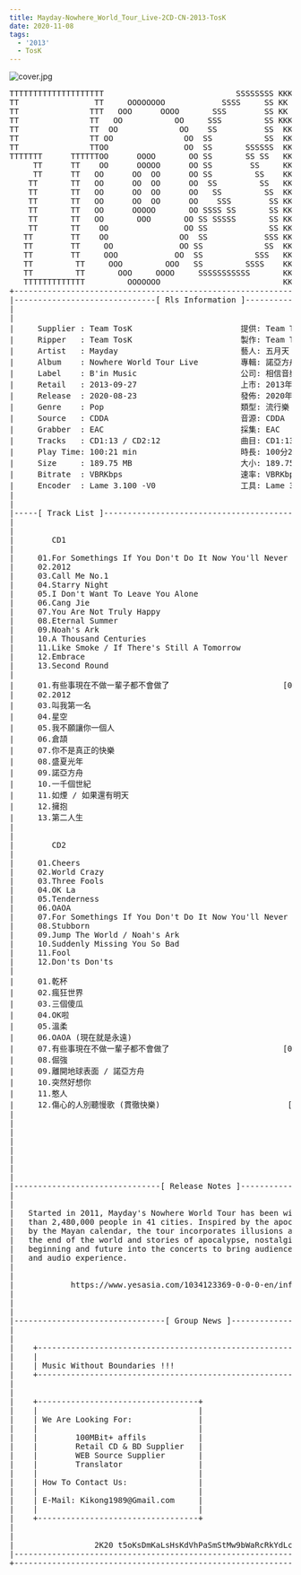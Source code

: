 ```yaml
---
title: Mayday-Nowhere_World_Tour_Live-2CD-CN-2013-TosK
date: 2020-11-08
tags: 
  - '2013'
  - TosK
---
```


![cover.jpg](https://goindex.65style.workers.dev/1:/Mayday-Nowhere_World_Tour_Live-2CD-CN-2013-TosK/000-mayday-nowhere_world_tour_live-2cd-cn-2013-proof-tosk.jpg)

<retrotxt v-slot>
<pre class="has-text-plain text-1x font-ibm_vga_8x16">TTTTTTTTTTTTTTTTTTTT                            SSSSSSSS KKKKKKKK  KKKKKKKKKKKKKK
TT                TT     OOOOOOOO            SSSS     SS KK   KKK  KKKK        KK
TT               TTT   OOO      OOOO       SSS        SS KK    KKK  KKK        KK
TT               TT   OO           OO     SSS         SS KKK      KKKK        KK
TT               TT  OO             OO    SS          SS  KK       KK        KK
TT               TT OO               OO  SS           SS  KK                KK
TT               TTOO                OO  SS       SSSSSS  KK                KK
TTTTTTT      TTTTTTOO      OOOO       OO SS       SS SS   KK               KK
     TT      TT    OO      OOOOO      OO SS        SS     KK              KK
     TT      TT   OO      OO  OO      OO SS         SS    KK              KK
    TT       TT   OO      OO  OO      OO  SS         SS   KK               KK
    TT       TT   OO      OO  OO      OO   SS         SS  KK                KK
    TT       TT   OO      OO  OO      OO    SSS        SS KK                 KK
    TT       TT   OO      OOOOO       OO SSSS SS       SS KK                  KK
    TT       TT   OO       OOO       OO SS SSSSS       SS KK                   KK
    TT       TT    OO                OO SS             SS KK       KK           KK
   TT        TT    OO               OO  SS            SSS KK      KKKK         KK
   TT        TT     OO              OO SS             SS  KK      KK KK       KK
   TT        TT     OOO            OO  SS           SSS   KK      KK  KK    KKK
   TT         TT     OOO         OOO   SS         SSSS    KK       KK  KK  KKK
   TT         TT       OOO     OOOO     SSSSSSSSSSS       KK KKKKKKKK  KK KKK
   TTTTTTTTTTTTT         OOOOOOO                          KKKK          KKKK
+------------------------------------------------------------------------------+
|------------------------------[ Rls Information ]-----------------------------|
|                                                                              |
|                                                                              |
|     Supplier : Team TosK                       提供: Team TosK               |
|     Ripper   : Team TosK                       製作: Team TosK               |
|     Artist   : Mayday                          藝人: 五月天                  |
|     Album    : Nowhere World Tour Live         專輯: 諾亞方舟 世界巡迴演唱會 |
|     Label    : B'in Music                      公司: 相信音樂                |
|     Retail   : 2013-09-27                      上市: 2013年09月27日          |
|     Release  : 2020-08-23                      發佈: 2020年08月23日          |
|     Genre    : Pop                             類型: 流行樂                  |
|     Source   : CDDA                            音源: CDDA                    |
|     Grabber  : EAC                             採集: EAC                     |
|     Tracks   : CD1:13 / CD2:12                 曲目: CD1:13 / CD2:12首       |
|     Play Time: 100:21 min                      時長: 100分21秒               |
|     Size     : 189.75 MB                       大小: 189.75 MB               |
|     Bitrate  : VBRKbps                         速率: VBRKbps                 |
|     Encoder  : Lame 3.100 -V0                  工具: Lame 3.100 -V0          |
|                                                                              |
|                                                                              |
|-----[ Track List ]-----------------------------------------------------------|
|                                                                              |
|                                                                              |
|        CD1                                                                   |
|                                                                              |
|     01.For Somethings If You Don't Do It Now You'll Never Do [01:55]         |
|     02.2012                                                  [03:05]         |
|     03.Call Me No.1                                          [02:58]         |
|     04.Starry Night                                          [03:11]         |
|     05.I Don't Want To Leave You Alone                       [04:28]         |
|     06.Cang Jie                                              [03:30]         |
|     07.You Are Not Truly Happy                               [04:20]         |
|     08.Eternal Summer                                        [03:32]         |
|     09.Noah's Ark                                            [05:41]         |
|     10.A Thousand Centuries                                  [02:52]         |
|     11.Like Smoke / If There's Still A Tomorrow              [06:19]         |
|     12.Embrace                                               [01:50]         |
|     13.Second Round                                          [03:21]         |
|                                                                              |
|     01.有些事現在不做一輩子都不會做了                        [01:55]         |
|     02.2012                                                  [03:05]         |
|     03.叫我第一名                                            [02:58]         |
|     04.星空                                                  [03:11]         |
|     05.我不願讓你一個人                                      [04:28]         |
|     06.倉頡                                                  [03:30]         |
|     07.你不是真正的快樂                                      [04:20]         |
|     08.盛夏光年                                              [03:32]         |
|     09.諾亞方舟                                              [05:41]         |
|     10.一千個世紀                                            [02:52]         |
|     11.如煙 / 如果還有明天                                   [06:19]         |
|     12.擁抱                                                  [01:50]         |
|     13.第二人生                                              [03:21]         |
|                                                                              |
|                                                                              |
|        CD2                                                                   |
|                                                                              |
|     01.Cheers                                                [04:10]         |
|     02.World Crazy                                           [02:50]         |
|     03.Three Fools                                           [04:16]         |
|     04.OK La                                                 [01:51]         |
|     05.Tenderness                                            [06:36]         |
|     06.OAOA                                                  [03:43]         |
|     07.For Somethings If You Don't Do It Now You'll Never Do [02:54]         |
|     08.Stubborn                                              [05:14]         |
|     09.Jump The World / Noah's Ark                           [05:08]         |
|     10.Suddenly Missing You So Bad                           [04:40]         |
|     11.Fool                                                  [08:16]         |
|     12.Don'ts Don'ts                                         [03:41]         |
|                                                                              |
|     01.乾杯                                                  [04:10]         |
|     02.瘋狂世界                                              [02:50]         |
|     03.三個傻瓜                                              [04:16]         |
|     04.OK啦                                                  [01:51]         |
|     05.溫柔                                                  [06:36]         |
|     06.OAOA (現在就是永遠)                                   [03:43]         |
|     07.有些事現在不做一輩子都不會做了                        [02:54]         |
|     08.倔強                                                  [05:14]         |
|     09.離開地球表面 / 諾亞方舟                               [05:08]         |
|     10.突然好想你                                            [04:40]         |
|     11.憨人                                                  [08:16]         |
|     12.傷心的人別聽慢歌 (貫徹快樂)                           [03:41]         |
|                                                              -------         |
|                                                              100:21 min      |
|                                                              189.75 MB       |
|                                                                              |
|                                                                              |
|                                                                              |
|                                                                              |
|                                                                              |
|-------------------------------[ Release Notes ]------------------------------|
|                                                                              |
|                                                                              |
|   Started in 2011, Mayday's Nowhere World Tour has been witnessed by more    |
|   than 2,480,000 people in 41 cities. Inspired by the apocalypse predicted   |
|   by the Mayan calendar, the tour incorporates illusions and myths about     |
|   the end of the world and stories of apocalypse, nostalgia, letting go,     |
|   beginning and future into the concerts to bring audiences the best visual  |
|   and audio experience.                                                      |
|                                                                              |
|                                                                              |
|            https://www.yesasia.com/1034123369-0-0-0-en/info.html             |
|                                                                              |
|                                                                              |
|                                                                              |
|--------------------------------[ Group News ]--------------------------------|
|                                                                              |
|                                                                              |
|    +--------------------------------------------------------------------+    |
|    |                                                                    |    |
|    | Music Without Boundaries !!!                                       |    |
|    +--------------------------------------------------------------------+    |
|                                                                              |
|                                                                              |
|    +----------------------------------+                                      |
|    |                                  |                                      |
|    | We Are Looking For:              |                                      |
|    |                                  |                                      |
|    |        100MBit+ affils           |                                      |
|    |        Retail CD &amp; BD Supplier   |                                      |
|    |        WEB Source Supplier       |                                      |
|    |        Translator                |                                      |
|    |                                  |                                      |
|    | How To Contact Us:               |                                      |
|    |                                  |                                      |
|    | E-Mail: Kikong1989@Gmail.com     |                                      |
|    |                                  |                    RlS No. 1859      |
|    +----------------------------------+                                      |
|                                                                              |
|                                                                              |
|                 2K20 t5oKsDmKaLsHsKdVhPaSmStMw9bWaRcRkYdLcC                  |
|------------------------------------------------------------------------------|
+------------------------------------------------------------------------------+
<span class="dos-cursor">_</span></pre>
</retrotxt>

<a-player 
    :options="{
        audio: [
          {
            name: '有些事現在不做一輩子都不會做了',
            artist: '五月天',
            url: 'https://goindex.65style.workers.dev/1:/Mayday-Nowhere_World_Tour_Live-2CD-CN-2013-TosK/101-mayday-for_somethings_if_you_dont_do_it_now_youll_never_do-tosk.mp3',
            cover: 'https://goindex.65style.workers.dev/1:/Mayday-Nowhere_World_Tour_Live-2CD-CN-2013-TosK/000-mayday-nowhere_world_tour_live-2cd-cn-2013-proof-tosk.jpg',
            theme: '#ebd0c2'
          },
        ]
    }"
/>

<download url="https://mirrorace.org/m/103rx"/>

